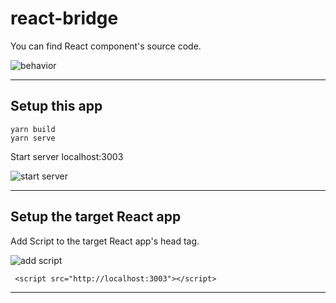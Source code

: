 # react-bridge

You can find React component's source code.

![behavior](https://user-images.githubusercontent.com/24843808/182117332-d5c01674-cb12-43ff-8b9c-e813d284f5d0.gif)

---

## Setup this app

```
yarn build
yarn serve
```

Start server localhost:3003

![start server](https://user-images.githubusercontent.com/24843808/182118799-001b07e4-eb66-403e-ab01-03ede99d0d66.png)

---

## Setup the target React app

Add Script to the target React app's head tag.

![add script](https://user-images.githubusercontent.com/24843808/182118407-a7f210e6-39c2-4f36-bda2-d6229a13c6b4.png)

```
 <script src="http://localhost:3003"></script>
```

---

